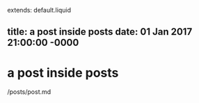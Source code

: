 extends: default.liquid

title: a post inside posts
date: 01 Jan 2017 21:00:00 -0000
---

# a post inside posts

/posts/post.md

